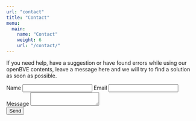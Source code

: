 ```yaml
---
url: "contact"
title: "Contact"
menu:
  main:
    name: "Contact"
    weight: 6
    url: "/contact/"
---
```

If you need help, have a suggestion or have found errors while using our openBVE contents, leave a message here and we will try to find a solution as soon as possible.

<form name="contact" netlify-honeypot="bot-field" netlify>
  <p hidden><label>Don’t fill this out: <input type="text" name="bot-field"/></p>
  <label>Name</label>
  <input type="text" name="name" required>
  <label>Email</label>
  <input type="email" name="email" required>
  <label>Message</label>
  <textarea name="message" required></textarea>
  <div data-netlify-recaptcha></div>
  <button type="submit">Send</button>
</form>
